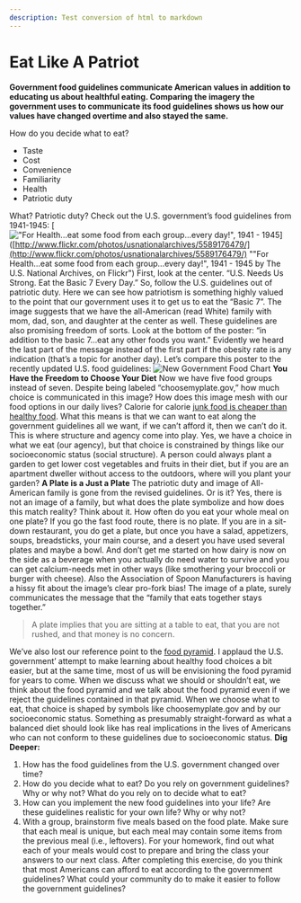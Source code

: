 ```yaml
---
description: Test conversion of html to markdown
---
```


# Eat Like A Patriot



**Government food guidelines communicate American values in addition to educating us about healthful eating. Comparing the imagery the government uses to communicate its food guidelines shows us how our values have changed overtime and also stayed the same.**

How do you decide what to eat?

* Taste
* Cost
* Convenience
* Familiarity
* Health
* Patriotic duty

What? Patriotic duty? Check out the U.S. government’s food guidelines from 1941-1945: \[![&quot;For Health...eat some food from each group...every day!&quot;, 1941 - 1945](http://farm6.static.flickr.com/5062/5589176479_d485b5cdfa_m.jpg)\]\([http://www.flickr.com/photos/usnationalarchives/5589176479/](http://www.flickr.com/photos/usnationalarchives/5589176479/) ""For Health...eat some food from each group...every day!", 1941 - 1945 by The U.S. National Archives, on Flickr"\) First, look at the center. “U.S. Needs Us Strong. Eat the Basic 7 Every Day.” So, follow the U.S. guidelines out of patriotic duty. Here we can see how patriotism is something highly valued to the point that our government uses it to get us to eat the “Basic 7”. The image suggests that we have the all-American \(read White\) family with mom, dad, son, and daughter at the center as well. These guidelines are also promising freedom of sorts. Look at the bottom of the poster: “in addition to the basic 7…eat any other foods you want.” Evidently we heard the last part of the message instead of the first part if the obesity rate is any indication \(that’s a topic for another day\). Let’s compare this poster to the recently updated U.S. food guidelines: ![New Government Food Chart](http://www.choosemyplate.gov/images/MyPlateImages/JPG/myplate_green.jpg) **You Have the Freedom to Choose Your Diet** Now we have five food groups instead of seven. Despite being labeled “choosemyplate.gov,” how much choice is communicated in this image? How does this image mesh with our food options in our daily lives? Calorie for calorie [junk food is cheaper than healthy food](http://well.blogs.nytimes.com/2007/12/05/a-high-price-for-healthy-food/). What this means is that we can want to eat along the government guidelines all we want, if we can’t afford it, then we can’t do it. This is where structure and agency come into play. Yes, we have a choice in what we eat \(our agency\), but that choice is constrained by things like our socioeconomic status \(social structure\). A person could always plant a garden to get lower cost vegetables and fruits in their diet, but if you are an apartment dweller without access to the outdoors, where will you plant your garden? **A Plate is a Just a Plate** The patriotic duty and image of All-American family is gone from the revised guidelines. Or is it? Yes, there is not an image of a family, but what does the plate symbolize and how does this match reality? Think about it. How often do you eat your whole meal on one plate? If you go the fast food route, there is no plate. If you are in a sit-down restaurant, you do get a plate, but once you have a salad, appetizers, soups, breadsticks, your main course, and a desert you have used several plates and maybe a bowl. And don’t get me started on how dairy is now on the side as a beverage when you actually do need water to survive and you can get calcium-needs met in other ways \(like smothering your broccoli or burger with cheese\). Also the Association of Spoon Manufacturers is having a hissy fit about the image’s clear pro-fork bias! The image of a plate, surely communicates the message that the “family that eats together stays together.”

> A plate implies that you are sitting at a table to eat, that you are not rushed, and that money is no concern.

We’ve also lost our reference point to the [food pyramid](http://commons.wikimedia.org/wiki/File:USDA_Food_Pyramid.gif). I applaud the U.S. government’ attempt to make learning about healthy food choices a bit easier, but at the same time, most of us will be envisioning the food pyramid for years to come. When we discuss what we should or shouldn’t eat, we think about the food pyramid and we talk about the food pyramid even if we reject the guidelines contained in that pyramid. When we choose what to eat, that choice is shaped by symbols like choosemyplate.gov and by our socioeconomic status. Something as presumably straight-forward as what a balanced diet should look like has real implications in the lives of Americans who can not conform to these guidelines due to socioeconomic status. **Dig Deeper:**

1. How has the food guidelines from the U.S. government changed over time?
2. How do you decide what to eat? Do you rely on government guidelines? Why or why not? What do you rely on to decide what to eat?
3. How can you implement the new food guidelines into your life? Are these guidelines realistic for your own life? Why or why not?
4. With a group, brainstorm five meals based on the food plate. Make sure that each meal is unique, but each meal may contain some items from the previous meal \(i.e., leftovers\). For your homework, find out what each of your meals would cost to prepare and bring the class your answers to our next class. After completing this exercise, do you think that most Americans can afford to eat according to the government guidelines? What could your community do to make it easier to follow the government guidelines?

